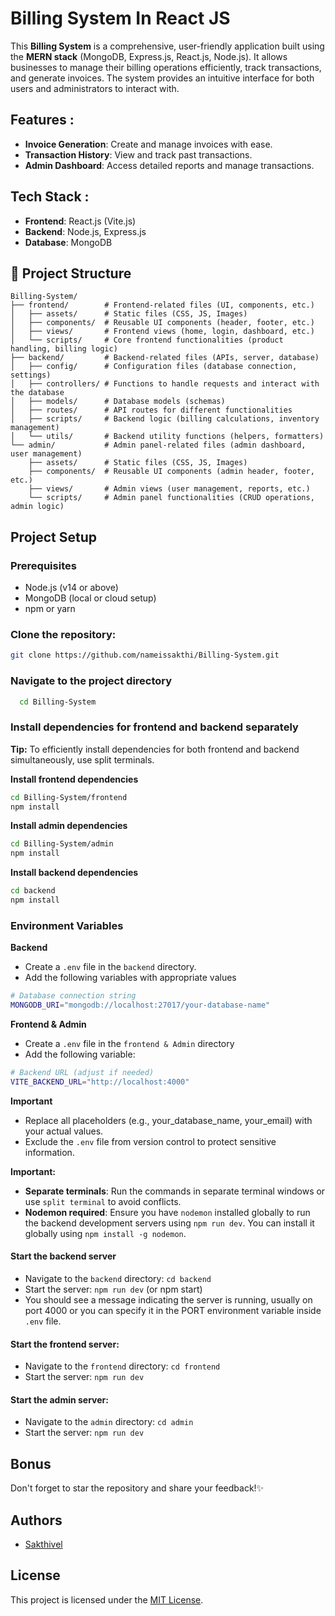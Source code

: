 # Billing System In React JS

This **Billing System** is a comprehensive, user-friendly application built using the **MERN stack** (MongoDB, Express.js, React.js, Node.js). It allows businesses to manage their billing operations efficiently, track transactions, and generate invoices. The system provides an intuitive interface for both users and administrators to interact with.

## Features :
 - **Invoice Generation**: Create and manage invoices with ease.
 - **Transaction History**: View and track past transactions.
 - **Admin Dashboard**: Access detailed reports and manage transactions.

## Tech Stack :
 - **Frontend**: React.js (Vite.js)
 - **Backend**: Node.js, Express.js
 - **Database**: MongoDB

## 📂 Project Structure
```
Billing-System/
├── frontend/        # Frontend-related files (UI, components, etc.)
│   ├── assets/      # Static files (CSS, JS, Images)
│   ├── components/  # Reusable UI components (header, footer, etc.)
│   ├── views/       # Frontend views (home, login, dashboard, etc.)
│   └── scripts/     # Core frontend functionalities (product handling, billing logic)
├── backend/         # Backend-related files (APIs, server, database)
│   ├── config/      # Configuration files (database connection, settings)
│   ├── controllers/ # Functions to handle requests and interact with the database
│   ├── models/      # Database models (schemas)
│   ├── routes/      # API routes for different functionalities
│   ├── scripts/     # Backend logic (billing calculations, inventory management)
│   └── utils/       # Backend utility functions (helpers, formatters)
└── admin/           # Admin panel-related files (admin dashboard, user management)
    ├── assets/      # Static files (CSS, JS, Images)
    ├── components/  # Reusable UI components (admin header, footer, etc.)
    ├── views/       # Admin views (user management, reports, etc.)
    └── scripts/     # Admin panel functionalities (CRUD operations, admin logic)
```

## **Project Setup**

### **Prerequisites**
 - Node.js (v14 or above)
 - MongoDB (local or cloud setup)
 - npm or yarn

### **Clone the repository:**
```bash
git clone https://github.com/nameissakthi/Billing-System.git
```

### **Navigate to the project directory**
```bash
  cd Billing-System
```

### Install dependencies for frontend and backend separately
**Tip:** To efficiently install dependencies for both frontend and backend simultaneously, use split terminals.

**Install frontend dependencies**
```bash
cd Billing-System/frontend
npm install
```

**Install admin dependencies**
```bash
cd Billing-System/admin
npm install
```

**Install backend dependencies**
```bash
cd backend
npm install
```

### Environment Variables
**Backend**
- Create a `.env` file in the `backend` directory.
- Add the following variables with appropriate values

```bash
# Database connection string
MONGODB_URI="mongodb://localhost:27017/your-database-name"
```
**Frontend & Admin**
- Create a `.env` file in the `frontend & Admin` directory
- Add the following variable:
```bash
# Backend URL (adjust if needed)
VITE_BACKEND_URL="http://localhost:4000" 
```

**Important**
- Replace all placeholders (e.g., your_database_name, your_email) with your actual values.
- Exclude the `.env` file from version control to protect sensitive information.

**Important:**

- **Separate terminals**: Run the commands in separate terminal windows or use `split terminal` to avoid conflicts.
- **Nodemon required**: Ensure you have `nodemon` installed globally to run the backend development servers using `npm run dev`. You can install it globally using `npm install -g nodemon`.

#### Start the backend server
- Navigate to the `backend` directory: `cd backend`
- Start the server: `npm run dev` (or npm start)
- You should see a message indicating the server is running, usually on port 4000 or you can specify it in the PORT environment variable inside `.env` file.

#### Start the frontend server:
- Navigate to the `frontend` directory: `cd frontend`
- Start the server: `npm run dev`

#### Start the admin server:
- Navigate to the `admin` directory: `cd admin`
- Start the server: `npm run dev`

## **Bonus**
Don't forget to star the repository and share your feedback!✨

## Authors
- [Sakthivel](https://github.com/nameissakthi)

## License
This project is licensed under the [MIT License](LICENSE).